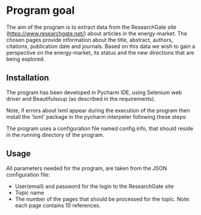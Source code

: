 # Program goal
The aim of the program is to extract data from the ResearchGate site (https://www.researchgate.net/) about articles in the energy-market.
The chosen pages provide information about the title, abstract, authors, citations, publication date and journals.
Based on this data we wish to gain a perspective on the energy-market, its status and the new directions that are being explored.

## Installation
The program has been developed in Pycharm IDE, using Selenium web driver and Beautifulsoup
(as described in the requirements).

Note, if errors about lxml appear during the execution of the program then install the 'lxml' package in the pycharm interpeter following these steps:

The program uses a configuration file named config.info, that should reside in the running directory of the program. 

## Usage 
All parameters needed for the program, are taken from the JSON configuration file:
 - User(email) and password for the login to the ResearchGate site  
 - Topic name 
 - The number of the pages that should be processed for the topic. 
 Note: each page contains 10 references.
